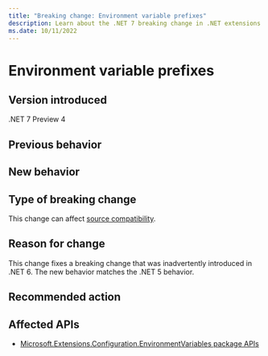 ```yaml
---
title: "Breaking change: Environment variable prefixes"
description: Learn about the .NET 7 breaking change in .NET extensions where environment variables prefixed with `__` are handled differently.
ms.date: 10/11/2022
---
```

# Environment variable prefixes



## Version introduced

.NET 7 Preview 4

## Previous behavior



## New behavior



## Type of breaking change

This change can affect [source compatibility](../../categories.md#source-compatibility).

## Reason for change

This change fixes a breaking change that was inadvertently introduced in .NET 6. The new behavior matches the .NET 5 behavior.

## Recommended action



## Affected APIs

- [Microsoft.Extensions.Configuration.EnvironmentVariables package APIs](https://www.nuget.org/packages/Microsoft.Extensions.Configuration.EnvironmentVariables)
